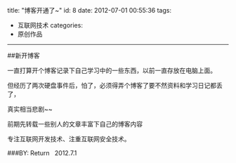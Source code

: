 title: "博客开通了~"
id: 8
date: 2012-07-01 00:55:36
tags: 
- 互联网技术
categories: 
- 原创作品
---

##新开博客

一直打算开个博客记录下自己学习中的一些东西，以前一直存放在电脑上面。

但经历了两次硬盘事件后，怕了，必须得弄个博客了要不然资料和学习日记都丢了，

真实相当悲剧~~

前期先转载一些别人的文章丰富下自己的博客内容

专注互联网开发技术、注重互联网安全技术。

###BY: Return   2012.7.1
